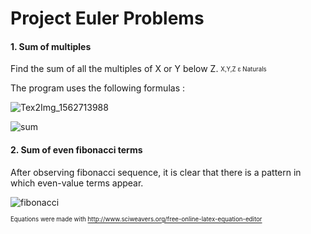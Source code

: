 # Project Euler Problems

#### 1. Sum of multiples
Find the sum of all the multiples of X or Y below Z. <sub><sup>X,Y,Z ε Naturals</sup></sub>

The program uses the following formulas :

![Tex2Img_1562713988](https://user-images.githubusercontent.com/22919198/60929206-123abe80-a2b9-11e9-9456-eca749edcc31.jpg)

![sum](https://user-images.githubusercontent.com/22919198/60929243-3a2a2200-a2b9-11e9-93cd-41a43c541c3c.jpg)


#### 2. Sum of even fibonacci terms
After observing fibonacci sequence, it is clear that there is a pattern in which even-value terms appear.
 
![fibonacci](https://user-images.githubusercontent.com/22919198/60933715-2936dc00-a2cc-11e9-8f84-c26750ee6fb0.jpg)

<sub><sup>Equations were made with http://www.sciweavers.org/free-online-latex-equation-editor</sup></sub>